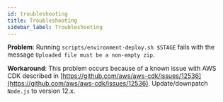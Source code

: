 ```yaml
---
id: troubleshooting
title: Troubleshooting
sidebar_label: Troubleshooting
---
```


**Problem**: Running `scripts/environment-deploy.sh $STAGE` fails with the message `Uploaded file must be a non-empty zip`.

**Workaround**: This problem occurs because of a known issue with AWS CDK described in [https://github.com/aws/aws-cdk/issues/12536](https://github.com/aws/aws-cdk/issues/12536). Update/downpatch `Node.js` to version 12.x.